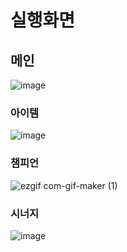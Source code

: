 

# 실행화면

## 메인

![image](https://user-images.githubusercontent.com/104752202/199495843-5299780c-0bd0-428a-bf34-0ae2e91fab89.png)

### 아이템

![image](https://user-images.githubusercontent.com/104752202/199496186-26a008cc-7276-4485-bc58-bea48ee5e09b.png)

### 챔피언

![ezgif com-gif-maker (1)](https://user-images.githubusercontent.com/104752202/177034019-91fe3813-abe9-462b-8708-f5ce4f4f0e44.gif)

### 시너지

![image](https://user-images.githubusercontent.com/104752202/177034029-b5207265-dbaf-46a1-825a-f72ebafe9cb2.png)
